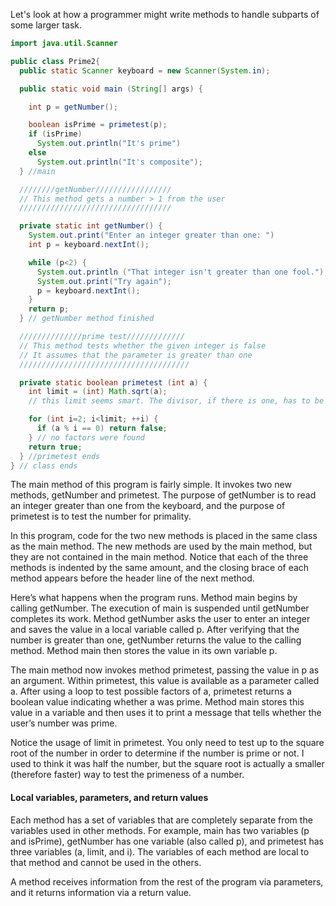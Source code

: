Let's look at how a programmer might write methods to handle subparts of some larger task.

```java
import java.util.Scanner

public class Prime2{
  public static Scanner keyboard = new Scanner(System.in);

  public static void main (String[] args) {

    int p = getNumber();

    boolean isPrime = primetest(p);
    if (isPrime)
      System.out.println("It's prime")
    else
      System.out.println("It's composite");
  } //main

  ////////getNumber/////////////////
  // This method gets a number > 1 from the user
  //////////////////////////////////

  private static int getNumber() {
    System.out.print("Enter an integer greater than one: ")
    int p = keyboard.nextInt();

    while (p<2) {
      System.out.println ("That integer isn't greater than one fool.");
      System.out.print("Try again");
      p = keyboard.nextInt();
    }
    return p;
  } // getNumber method finished

  //////////////prime test/////////////
  // This method tests whether the given integer is false
  // It assumes that the parameter is greater than one
  //////////////////////////////////////

  private static boolean primetest (int a) {
    int limit = (int) Math.sqrt(a);
    // this limit seems smart. The divisor, if there is one, has to be smaller than the sqrt of the number

    for (int i=2; i<limit; ++i) {
      if (a % i == 0) return false;
    } // no factors were found
    return true;
  } //primetest ends
} // class ends

```
The main method of this program is fairly simple. It invokes two new methods, getNumber and primetest. The purpose of getNumber is to read an integer greater than one from the keyboard, and the purpose of primetest is to test the number
for primality.

In this program, code for the two new methods is placed in the same class as
the main method. The new methods are used by the main method, but they are not contained in the main method.
Notice that each of the three methods is indented by the same amount, and the closing brace of each method appears before the header line of the next method.

Here’s what happens when the program runs. Method main begins by calling getNumber. The execution of main is suspended until getNumber completes its work. Method getNumber asks the user to enter an integer and saves the value in a local variable called p. After verifying that the number is greater than one, getNumber returns the value to the calling method. Method main then stores the value in its own variable p.

The main method now invokes method primetest, passing the value in p as an argument. Within primetest, this value is available as a parameter called a. After using a loop to test possible factors of a, primetest returns a boolean value indicating whether a was prime. Method main stores this value in a variable and then uses it to print a message that tells whether the user’s number was prime.

Notice the usage of limit in primetest. You only need to test up to the square root of the number in order to determine if the number is prime or not. I used to think it was half the number, but the square root is actually a smaller (therefore faster) way to test the primeness of a number.


#### Local variables, parameters, and return values

Each method has a set of variables that are completely separate from the variables used in other methods. For example, main has two variables (p and isPrime), getNumber has one variable (also called p), and primetest has three variables (a, limit, and i). The variables of each method are local to that method and cannot be used in the others.

A method receives information from the rest of the program via parameters, and it returns information via a return value. 
